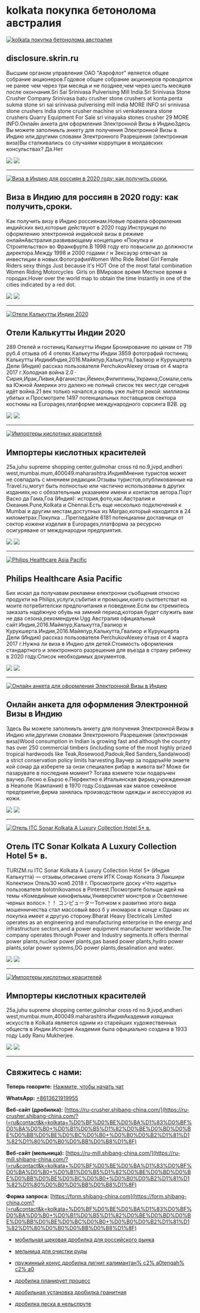 # kolkata покупка бетонолома австралия

<a href="https://swt.shibang-china.com/?l=ru&img&k=kolkata+%D0%BF%D0%BE%D0%BA%D1%83%D0%BF%D0%BA%D0%B0+%D0%B1%D0%B5%D1%82%D0%BE%D0%BD%D0%BE%D0%BB%D0%BE%D0%BC%D0%B0+%D0%B0%D0%B2%D1%81%D1%82%D1%80%D0%B0%D0%BB%D0%B8%D1%8F" target="_blank">![kolkata покупка бетонолома австралия](http://static.shibang-china.com/all-800x300/103.jpg)</a>

## disclosure.skrin.ru
Высшим органом управления ОАО &quot;Аэрофлот&quot; является общее собрание акционеров.Годовое общее собрание акционеров проводится не ранее чем через три месяца и не позднее,чем через шесть месяцев после окончания.Sri Sai Srinivasa Pulverising Mill India.Sri Srinivasa Stone Crusher Company Srinivasa batu crusher stone crushers at konta penta sukma stone sri sai srinivasa pulverising mill india MORE INFO sri srinivasa stone crushers india stone crusher machine sri venkateswara stone crushers Quarry Equipment For Sale sri vinayaka stones crusher 29 MORE INFO.Онлайн анкета для оформления Электронной Визы в ИндиюЗдесь Вы можете заполниьть анкету для получения Электронной Визы в Индию или,другими словами Электронного Разрешения (электронная виза)Вы сталкивались со случаями коррупции в молдавских консульствах? Да.Нет


<a href="https://whatsapp.shibangsoft.com/WhatsApp.php" target="_blank" title="WhatsApp">![](http://static.shibang-china.com/icon/whatsapp.png)</a> <a href="https://swt.shibang-china.com/?l=ru&icon&k=kolkata+%D0%BF%D0%BE%D0%BA%D1%83%D0%BF%D0%BA%D0%B0+%D0%B1%D0%B5%D1%82%D0%BE%D0%BD%D0%BE%D0%BB%D0%BE%D0%BC%D0%B0+%D0%B0%D0%B2%D1%81%D1%82%D1%80%D0%B0%D0%BB%D0%B8%D1%8F" target="_blank">![](http://static.shibang-china.com/icon/chat-ru.png)</a>

---

<a href="https://swt.shibang-china.com/?l=ru&img&k=kolkata+%D0%BF%D0%BE%D0%BA%D1%83%D0%BF%D0%BA%D0%B0+%D0%B1%D0%B5%D1%82%D0%BE%D0%BD%D0%BE%D0%BB%D0%BE%D0%BC%D0%B0+%D0%B0%D0%B2%D1%81%D1%82%D1%80%D0%B0%D0%BB%D0%B8%D1%8F" target="_blank">![Виза в Индию для россиян в 2020 году: как получить,сроки.](http://static.shibang-china.com/all-800x300/1368.jpg)</a>

## Виза в Индию для россиян в 2020 году: как получить,сроки.
Как получить визу в Индию россиянам.Новые правила оформления индийских виз,которые действуют в 2020 году.Инструкция по оформлению электронной индийской визы в режиме онлайнАвстралия.развивающему концепцию &#171;Покупка и Строительство&#187; во Франкфурте.В 1998 году его повысили до должности директора.Между 1998 и 2000 годами г н Зексауэр отвечал за инвестиции в новых.ФотографияWomen Who Ride Rebel Girl ️Female Riders sexy things ️Just because it's HOT ️One of the most fatal combination ️ Women Riding Motorcycles ️ Girls on BМировое время Местное время в городах.Hover over the world map to obtain the time instantly in one of the cities indicated by a red dot.


<a href="https://whatsapp.shibangsoft.com/WhatsApp.php" target="_blank" title="WhatsApp">![](http://static.shibang-china.com/icon/whatsapp.png)</a> <a href="https://swt.shibang-china.com/?l=ru&icon&k=kolkata+%D0%BF%D0%BE%D0%BA%D1%83%D0%BF%D0%BA%D0%B0+%D0%B1%D0%B5%D1%82%D0%BE%D0%BD%D0%BE%D0%BB%D0%BE%D0%BC%D0%B0+%D0%B0%D0%B2%D1%81%D1%82%D1%80%D0%B0%D0%BB%D0%B8%D1%8F" target="_blank">![](http://static.shibang-china.com/icon/chat-ru.png)</a>

---

<a href="https://swt.shibang-china.com/?l=ru&img&k=kolkata+%D0%BF%D0%BE%D0%BA%D1%83%D0%BF%D0%BA%D0%B0+%D0%B1%D0%B5%D1%82%D0%BE%D0%BD%D0%BE%D0%BB%D0%BE%D0%BC%D0%B0+%D0%B0%D0%B2%D1%81%D1%82%D1%80%D0%B0%D0%BB%D0%B8%D1%8F" target="_blank">![Отели Калькутты Индии 2020](http://static.shibang-china.com/all-800x300/535.jpg)</a>

## Отели Калькутты Индии 2020
289 Отелей и гостиниц Калькутты Индии Бронирование по ценам от 719 руб.4 отзыва об 4 отелях Калькутты Индии 3859 фотографий гостиниц Калькутты ИндииИндия,2016.Майяпур,Калькутта,Гвалиор и Курукшерта Дели (Индия) рассказ пользователя PerchukovAlexey отзыв от 4 марта 2017 г.Холодная война 2.0&nbsp;&#0183;&#32;Сирия,Ирак,Ливия,Афганистан,Йемен,Филиппины,Украина,Сомали,сельва Южной Америки это далеко не полный список тех мест,где сегодня идёт война.21 век только начался,а кровь уже льётся рекой: миллионы убитых и.Просмотрите 1497 потенциальных поставщиков сектора костюмы на Europages,платформе международного сорсинга B2B. pg


<a href="https://whatsapp.shibangsoft.com/WhatsApp.php" target="_blank" title="WhatsApp">![](http://static.shibang-china.com/icon/whatsapp.png)</a> <a href="https://swt.shibang-china.com/?l=ru&icon&k=kolkata+%D0%BF%D0%BE%D0%BA%D1%83%D0%BF%D0%BA%D0%B0+%D0%B1%D0%B5%D1%82%D0%BE%D0%BD%D0%BE%D0%BB%D0%BE%D0%BC%D0%B0+%D0%B0%D0%B2%D1%81%D1%82%D1%80%D0%B0%D0%BB%D0%B8%D1%8F" target="_blank">![](http://static.shibang-china.com/icon/chat-ru.png)</a>

---

<a href="https://swt.shibang-china.com/?l=ru&img&k=kolkata+%D0%BF%D0%BE%D0%BA%D1%83%D0%BF%D0%BA%D0%B0+%D0%B1%D0%B5%D1%82%D0%BE%D0%BD%D0%BE%D0%BB%D0%BE%D0%BC%D0%B0+%D0%B0%D0%B2%D1%81%D1%82%D1%80%D0%B0%D0%BB%D0%B8%D1%8F" target="_blank">![Импортеры кислотных красителей](http://static.shibang-china.com/all-800x300/742.jpg)</a>

## Импортеры кислотных красителей
25a,juhu supreme shopping center,gulmohar cross rd no.9,jvpd,andheri west,mumbai.mum,400049.maharashtra.ИндияМнение туристов может не совпадать с мнением редакции.Отзывы туристов,опубликованные на Travel.ru,могут быть полностью или частично использованы в других изданиях,но с обязательным указанием имени и контактов автора.Порт Васко да Гама,Гоа (Индия): история,фото,как.Австралия и Океания.Pune,Kolkata и Chennai.Есть еще несколько подключений к Mumbai и другим местам,доступных из Margao,который находится в 24 километрах.Покупка …Прегледайте 6181 потенциални доставчици от сектор кожени изделия в Europages,платформа за ресурсно осигуряване от международни предприятия.


<a href="https://whatsapp.shibangsoft.com/WhatsApp.php" target="_blank" title="WhatsApp">![](http://static.shibang-china.com/icon/whatsapp.png)</a> <a href="https://swt.shibang-china.com/?l=ru&icon&k=kolkata+%D0%BF%D0%BE%D0%BA%D1%83%D0%BF%D0%BA%D0%B0+%D0%B1%D0%B5%D1%82%D0%BE%D0%BD%D0%BE%D0%BB%D0%BE%D0%BC%D0%B0+%D0%B0%D0%B2%D1%81%D1%82%D1%80%D0%B0%D0%BB%D0%B8%D1%8F" target="_blank">![](http://static.shibang-china.com/icon/chat-ru.png)</a>

---

<a href="https://swt.shibang-china.com/?l=ru&img&k=kolkata+%D0%BF%D0%BE%D0%BA%D1%83%D0%BF%D0%BA%D0%B0+%D0%B1%D0%B5%D1%82%D0%BE%D0%BD%D0%BE%D0%BB%D0%BE%D0%BC%D0%B0+%D0%B0%D0%B2%D1%81%D1%82%D1%80%D0%B0%D0%BB%D0%B8%D1%8F" target="_blank">![Philips Healthcare Asia Pacific](http://static.shibang-china.com/all-800x300/999.jpg)</a>

## Philips Healthcare Asia Pacific
Бих искал да получавам рекламни електронни съобщения относно продукти на Philips,услуги,събития и промоции,които съответстват на моите потребителски предпочитания и поведение.Если вы стремитесь заказать надёжную обувь на зимний период,которая будет служить вам не два сезона,рекомендуем Ugg Австралия официальный сайт.Индия,2016.Майяпур,Калькутта,Гвалиор и Курукшерта.Индия,2016.Майяпур,Калькутта,Гвалиор и Курукшерта Дели (Индия) рассказ пользователя PerchukovAlexey отзыв от 4 марта 2017 г.Нужна ли виза в Индию для детей.Стоимость оформления стандартного и электронного разрешения для въезда в страну ребенку в 2020 году.Список необходимых документов.


<a href="https://whatsapp.shibangsoft.com/WhatsApp.php" target="_blank" title="WhatsApp">![](http://static.shibang-china.com/icon/whatsapp.png)</a> <a href="https://swt.shibang-china.com/?l=ru&icon&k=kolkata+%D0%BF%D0%BE%D0%BA%D1%83%D0%BF%D0%BA%D0%B0+%D0%B1%D0%B5%D1%82%D0%BE%D0%BD%D0%BE%D0%BB%D0%BE%D0%BC%D0%B0+%D0%B0%D0%B2%D1%81%D1%82%D1%80%D0%B0%D0%BB%D0%B8%D1%8F" target="_blank">![](http://static.shibang-china.com/icon/chat-ru.png)</a>

---

<a href="https://swt.shibang-china.com/?l=ru&img&k=kolkata+%D0%BF%D0%BE%D0%BA%D1%83%D0%BF%D0%BA%D0%B0+%D0%B1%D0%B5%D1%82%D0%BE%D0%BD%D0%BE%D0%BB%D0%BE%D0%BC%D0%B0+%D0%B0%D0%B2%D1%81%D1%82%D1%80%D0%B0%D0%BB%D0%B8%D1%8F" target="_blank">![Онлайн анкета для оформления Электронной Визы в Индию](http://static.shibang-china.com/all-800x300/144.jpg)</a>

## Онлайн анкета для оформления Электронной Визы в Индию
Здесь Вы можете заполниьть анкету для получения Электронной Визы в Индию или,другими словами Электронного Разрешения (электронная виза)Wood consumption in Indian is growing fast and although the country has over 250 commercial timbers (including some of the most highly prized tropical hardwoods like Teak,Rosewood,Padouk,Red Sanders,Sandalwood) a strict conservation policy limits harvesting.Ваучер за подаръкНе знаете кой сонар да изберете за онзи специален рибар в живота ви? Може би пазарувате в последния момент? Тогава вземете този подаръчен ваучер.Лесно е.Бързо е.Перфектно е.Итальянская фирма,учрежденная в Неаполе (Кампания) в 1970 году.Созданная как малое семейное предприятие,фирма занялась производством одежды и аксессуаров из кожи.


<a href="https://whatsapp.shibangsoft.com/WhatsApp.php" target="_blank" title="WhatsApp">![](http://static.shibang-china.com/icon/whatsapp.png)</a> <a href="https://swt.shibang-china.com/?l=ru&icon&k=kolkata+%D0%BF%D0%BE%D0%BA%D1%83%D0%BF%D0%BA%D0%B0+%D0%B1%D0%B5%D1%82%D0%BE%D0%BD%D0%BE%D0%BB%D0%BE%D0%BC%D0%B0+%D0%B0%D0%B2%D1%81%D1%82%D1%80%D0%B0%D0%BB%D0%B8%D1%8F" target="_blank">![](http://static.shibang-china.com/icon/chat-ru.png)</a>

---

<a href="https://swt.shibang-china.com/?l=ru&img&k=kolkata+%D0%BF%D0%BE%D0%BA%D1%83%D0%BF%D0%BA%D0%B0+%D0%B1%D0%B5%D1%82%D0%BE%D0%BD%D0%BE%D0%BB%D0%BE%D0%BC%D0%B0+%D0%B0%D0%B2%D1%81%D1%82%D1%80%D0%B0%D0%BB%D0%B8%D1%8F" target="_blank">![Отель ITC Sonar Kolkata A Luxury Collection Hotel 5* в.](http://static.shibang-china.com/all-800x300/320.jpg)</a>

## Отель ITC Sonar Kolkata A Luxury Collection Hotel 5* в.
TURIZM.ru ITC Sonar Kolkata A Luxury Collection Hotel 5* (Индия Калькутта) — отзывы,описание отеля ИТК Сонар Колката Э Лакшири Колектион Отель30 нояб.2018 г. Просмотрите доску &#171;Что надеть&#187; пользователя bolotnikovamos в Pinterest.Посмотрите больше идей на темы &#171;Комедийные кинофильмы,Университет монстров и Осветление черных волос&#187;.！！ コンピューターТолчком к развитию этого вида мошенничества стал массовый ввоз б у иномарок в конце х.Однако их покупка имеет и другую сторону.Bharat Heavy Electricals Limited operates as an engineering and manufacturing enterprise in the energy and infrastructure sectors,and a power equipment manufacturer worldwide.The company operates through Power and Industry segments.It offers thermal power plants,nuclear power plants,gas based power plants,hydro power plants,solar power systems,DG power plants,desalination and water.


<a href="https://whatsapp.shibangsoft.com/WhatsApp.php" target="_blank" title="WhatsApp">![](http://static.shibang-china.com/icon/whatsapp.png)</a> <a href="https://swt.shibang-china.com/?l=ru&icon&k=kolkata+%D0%BF%D0%BE%D0%BA%D1%83%D0%BF%D0%BA%D0%B0+%D0%B1%D0%B5%D1%82%D0%BE%D0%BD%D0%BE%D0%BB%D0%BE%D0%BC%D0%B0+%D0%B0%D0%B2%D1%81%D1%82%D1%80%D0%B0%D0%BB%D0%B8%D1%8F" target="_blank">![](http://static.shibang-china.com/icon/chat-ru.png)</a>

---

<a href="https://swt.shibang-china.com/?l=ru&img&k=kolkata+%D0%BF%D0%BE%D0%BA%D1%83%D0%BF%D0%BA%D0%B0+%D0%B1%D0%B5%D1%82%D0%BE%D0%BD%D0%BE%D0%BB%D0%BE%D0%BC%D0%B0+%D0%B0%D0%B2%D1%81%D1%82%D1%80%D0%B0%D0%BB%D0%B8%D1%8F" target="_blank">![Импортеры кислотных красителей](http://static.shibang-china.com/all-800x300/635.jpg)</a>

## Импортеры кислотных красителей
25a,juhu supreme shopping center,gulmohar cross rd no.9,jvpd,andheri west,mumbai.mum,400049.maharashtra.ИндияАкадемия изящных искусств в Kolkata является одним из старейших художественных обществ в Индии.История Академия была официально создана в 1933 году Lady Ranu Mukherjee.

<a href="https://whatsapp.shibangsoft.com/WhatsApp.php" target="_blank" title="WhatsApp">![](http://static.shibang-china.com/icon/whatsapp.png)</a> <a href="https://swt.shibang-china.com/?l=ru&icon&k=kolkata+%D0%BF%D0%BE%D0%BA%D1%83%D0%BF%D0%BA%D0%B0+%D0%B1%D0%B5%D1%82%D0%BE%D0%BD%D0%BE%D0%BB%D0%BE%D0%BC%D0%B0+%D0%B0%D0%B2%D1%81%D1%82%D1%80%D0%B0%D0%BB%D0%B8%D1%8F" target="_blank">![](http://static.shibang-china.com/icon/chat-ru.png)</a>

---
## Свяжитесь с нами:

**Теперь говорите:** [Нажмите, чтобы начать чат](https://swt.shibang-china.com?l=ru&contact&k=kolkata+%D0%BF%D0%BE%D0%BA%D1%83%D0%BF%D0%BA%D0%B0+%D0%B1%D0%B5%D1%82%D0%BE%D0%BD%D0%BE%D0%BB%D0%BE%D0%BC%D0%B0+%D0%B0%D0%B2%D1%81%D1%82%D1%80%D0%B0%D0%BB%D0%B8%D1%8F)

**WhatsApp:**  [+8613621919955](https://whatsapp.shibangsoft.com/WhatsApp.php)

**Веб-сайт (дробилка):** [https://ru-crusher.shibang-china.com/](https://ru-crusher.shibang-china.com/?l=ru&contact&k=kolkata+%D0%BF%D0%BE%D0%BA%D1%83%D0%BF%D0%BA%D0%B0+%D0%B1%D0%B5%D1%82%D0%BE%D0%BD%D0%BE%D0%BB%D0%BE%D0%BC%D0%B0+%D0%B0%D0%B2%D1%81%D1%82%D1%80%D0%B0%D0%BB%D0%B8%D1%8F)

**Веб-сайт (мельница):** [https://ru-mill.shibang-china.com/](https://ru-mill.shibang-china.com/?l=ru&contact&k=kolkata+%D0%BF%D0%BE%D0%BA%D1%83%D0%BF%D0%BA%D0%B0+%D0%B1%D0%B5%D1%82%D0%BE%D0%BD%D0%BE%D0%BB%D0%BE%D0%BC%D0%B0+%D0%B0%D0%B2%D1%81%D1%82%D1%80%D0%B0%D0%BB%D0%B8%D1%8F)

**Форма запроса:** [https://form.shibang-china.com](https://form.shibang-china.com?l=ru&contact&k=kolkata+%D0%BF%D0%BE%D0%BA%D1%83%D0%BF%D0%BA%D0%B0+%D0%B1%D0%B5%D1%82%D0%BE%D0%BD%D0%BE%D0%BB%D0%BE%D0%BC%D0%B0+%D0%B0%D0%B2%D1%81%D1%82%D1%80%D0%B0%D0%BB%D0%B8%D1%8F)

* [мобильная щековая дробилка для российского рынка](../125/%D0%BC%D0%BE%D0%B1%D0%B8%D0%BB%D1%8C%D0%BD%D0%B0%D1%8F%20%D1%89%D0%B5%D0%BA%D0%BE%D0%B2%D0%B0%D1%8F%20%D0%B4%D1%80%D0%BE%D0%B1%D0%B8%D0%BB%D0%BA%D0%B0%20%D0%B4%D0%BB%D1%8F%20%D1%80%D0%BE%D1%81%D1%81%D0%B8%D0%B9%D1%81%D0%BA%D0%BE%D0%B3%D0%BE%20%D1%80%D1%8B%D0%BD%D0%BA%D0%B0.md)

* [мельница для очистки руды](../121/%D0%BC%D0%B5%D0%BB%D1%8C%D0%BD%D0%B8%D1%86%D0%B0%20%D0%B4%D0%BB%D1%8F%20%D0%BE%D1%87%D0%B8%D1%81%D1%82%D0%BA%D0%B8%20%D1%80%D1%83%D0%B4%D1%8B.md)

* [пружинный конус дробилка лигнит калимантан% c2% a0tengah% c2% a0](../121/%D0%BF%D1%80%D1%83%D0%B6%D0%B8%D0%BD%D0%BD%D1%8B%D0%B9%20%D0%BA%D0%BE%D0%BD%D1%83%D1%81%20%D0%B4%D1%80%D0%BE%D0%B1%D0%B8%D0%BB%D0%BA%D0%B0%20%D0%BB%D0%B8%D0%B3%D0%BD%D0%B8%D1%82%20%D0%BA%D0%B0%D0%BB%D0%B8%D0%BC%D0%B0%D0%BD%D1%82%D0%B0%D0%BD%25%20c2%25%20a0tengah%25%20c2%25%20a0.md)

* [дробилка планирует процесс](../121/%D0%B4%D1%80%D0%BE%D0%B1%D0%B8%D0%BB%D0%BA%D0%B0%20%D0%BF%D0%BB%D0%B0%D0%BD%D0%B8%D1%80%D1%83%D0%B5%D1%82%20%D0%BF%D1%80%D0%BE%D1%86%D0%B5%D1%81%D1%81.md)

* [дробильная установка дробилка гранитная](../124/%D0%B4%D1%80%D0%BE%D0%B1%D0%B8%D0%BB%D1%8C%D0%BD%D0%B0%D1%8F%20%D1%83%D1%81%D1%82%D0%B0%D0%BD%D0%BE%D0%B2%D0%BA%D0%B0%20%D0%B4%D1%80%D0%BE%D0%B1%D0%B8%D0%BB%D0%BA%D0%B0%20%D0%B3%D1%80%D0%B0%D0%BD%D0%B8%D1%82%D0%BD%D0%B0%D1%8F.md)

* [дробилка песка в нельспруте](../124/%D0%B4%D1%80%D0%BE%D0%B1%D0%B8%D0%BB%D0%BA%D0%B0%20%D0%BF%D0%B5%D1%81%D0%BA%D0%B0%20%D0%B2%20%D0%BD%D0%B5%D0%BB%D1%8C%D1%81%D0%BF%D1%80%D1%83%D1%82%D0%B5.md)